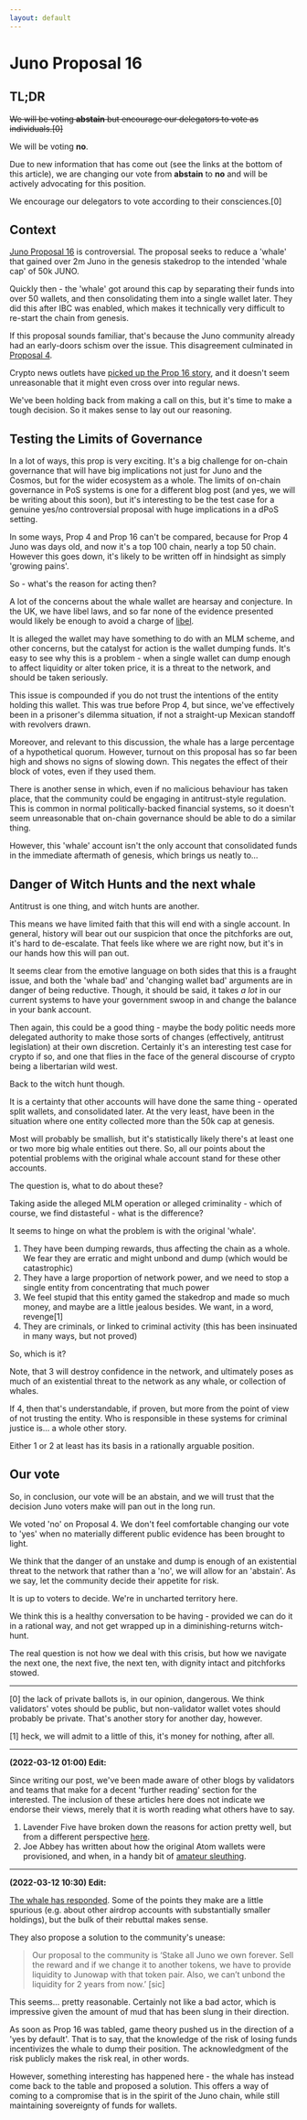 ```yaml
---
layout: default
---
```


# Juno Proposal 16

## TL;DR

<s>We will be voting <strong>abstain</strong> but encourage our delegators to vote as individuals.[0]</s>


We will be voting **no**.

Due to new information that has come out (see the links at the bottom of this article), we are changing our vote from **abstain** to **no** and will be actively advocating for this position.

We encourage our delegators to vote according to their consciences.[0]

## Context

[Juno Proposal 16](https://www.mintscan.io/juno/proposals/16) is controversial. The proposal seeks to reduce a 'whale' that gained over 2m Juno in the genesis stakedrop to the intended 'whale cap' of 50k JUNO.

Quickly then - the 'whale' got around this cap by separating their funds into over 50 wallets, and then consolidating them into a single wallet later. They did this after IBC was enabled, which makes it technically very difficult to re-start the chain from genesis.

If this proposal sounds familiar, that's because the Juno community already had an early-doors schism over the issue. This disagreement culminated in [Proposal 4](https://www.mintscan.io/juno/proposals/4).

Crypto news outlets have [picked up the Prop 16 story](https://www.coindesk.com/layer2/2022/03/11/juno-prop-16-we-can-vote-away-your-money-for-free), and it doesn't seem unreasonable that it might even cross over into regular news.

We've been holding back from making a call on this, but it's time to make a tough decision. So it makes sense to lay out our reasoning.

## Testing the Limits of Governance

In a lot of ways, this prop is very exciting. It's a big challenge for on-chain governance that will have big implications not just for Juno and the Cosmos, but for the wider ecosystem as a whole. The limits of on-chain governance in PoS systems is one for a different blog post (and yes, we will be writing about this soon), but it's interesting to be the test case for a genuine yes/no controversial proposal with huge implications in a dPoS setting.

In some ways, Prop 4 and Prop 16 can't be compared, because for Prop 4 Juno was days old, and now it's a top 100 chain, nearly a top 50 chain. However this goes down, it's likely to be written off in hindsight as simply 'growing pains'.

So - what's the reason for acting then?

A lot of the concerns about the whale wallet are hearsay and conjecture. In the UK, we have libel laws, and so far none of the evidence presented would likely be enough to avoid a charge of [libel](https://en.wikipedia.org/wiki/Libel).

It is alleged the wallet may have something to do with an MLM scheme, and other concerns, but the catalyst for action is the wallet dumping funds. It's easy to see why this is a problem - when a single wallet can dump enough to affect liquidity or alter token price, it is a threat to the network, and should be taken seriously.

This issue is compounded if you do not trust the intentions of the entity holding this wallet. This was true before Prop 4, but since, we've effectively been in a prisoner's dilemma situation, if not a straight-up Mexican standoff with revolvers drawn.

Moreover, and relevant to this discussion, the whale has a large percentage of a hypothetical quorum. However, turnout on this proposal has so far been high and shows no signs of slowing down. This negates the effect of their block of votes, even if they used them.

There is another sense in which, even if no malicious behaviour has taken place, that the community could be engaging in antitrust-style regulation. This is common in normal politically-backed financial systems, so it doesn't seem unreasonable that on-chain governance should be able to do a similar thing.

However, this 'whale' account isn't the only account that consolidated funds in the immediate aftermath of genesis, which brings us neatly to...

## Danger of Witch Hunts and the next whale

Antitrust is one thing, and witch hunts are another.

This means we have limited faith that this will end with a single account. In general, history will bear out our suspicion that once the pitchforks are out, it's hard to de-escalate. That feels like where we are right now, but it's in our hands how this will pan out.

It seems clear from the emotive language on both sides that this is a fraught issue, and both the 'whale bad' and 'changing wallet bad' arguments are in danger of being reductive. Though, it should be said, it takes _a lot_ in our current systems to have your government swoop in and change the balance in your bank account.

Then again, this could be a good thing - maybe the body politic needs more delegated authority to make those sorts of changes (effectively, antitrust legislation) at their own discretion. Certainly it's an interesting test case for crypto if so, and one that flies in the face of the general discourse of crypto being a libertarian wild west.

Back to the witch hunt though.

It is a certainty that other accounts will have done the same thing - operated split wallets, and consolidated later. At the very least, have been in the situation where one entity collected more than the 50k cap at genesis. 

Most will probably be smallish, but it's statistically likely there's at least one or two more big whale entities out there. So, all our points about the potential problems with the original whale account stand for these other accounts.

The question is, what to do about these?

Taking aside the alleged MLM operation or alleged criminality - which of course, we find distasteful - what is the difference?

It seems to hinge on what the problem is with the original 'whale'.

1. They have been dumping rewards, thus affecting the chain as a whole. We fear they are erratic and might unbond and dump (which would be catastrophic)
2. They have a large proportion of network power, and we need to stop a single entity from concentrating that much power
3. We feel stupid that this entity gamed the stakedrop and made so much money, and maybe are a little jealous besides. We want, in a word, revenge[1]
4. They are criminals, or linked to criminal activity (this has been insinuated in many ways, but not proved)

So, which is it?

Note, that 3 will destroy confidence in the network, and ultimately poses as much of an existential threat to the network as any whale, or collection of whales.

If 4, then that's understandable, if proven, but more from the point of view of not trusting the entity. Who is responsible in these systems for criminal justice is... a whole other story.

Either 1 or 2 at least has its basis in a rationally arguable position.

## Our vote

So, in conclusion, our vote will be an abstain, and we will trust that the decision Juno voters make will pan out in the long run.

We voted 'no' on Proposal 4. We don't feel comfortable changing our vote to 'yes' when no materially different public evidence has been brought to light.

We think that the danger of an unstake and dump is enough of an existential threat to the network that rather than a 'no', we will allow for an 'abstain'. As we say, let the community decide their appetite for risk.

It is up to voters to decide. We're in uncharted territory here.

We think this is a healthy conversation to be having - provided we can do it in a rational way, and not get wrapped up in a diminishing-returns witch-hunt.

The real question is not how we deal with this crisis, but how we navigate the next one, the next five, the next ten, with dignity intact and pitchforks stowed.


___

[0] the lack of private ballots is, in our opinion, dangerous. We think validators' votes should be public, but non-validator wallet votes should probably be private. That's another story for another day, however.

[1] heck, we will admit to a little of this, it's money for nothing, after all.


___

**(2022-03-12 01:00) Edit:**

Since writing our post, we've been made aware of other blogs by validators and teams that make for a decent 'further reading' section for the interested. The inclusion of these articles here does not indicate we endorse their views, merely that it is worth reading what others have to say.

1. Lavender Five have broken down the reasons for action pretty well, but from a different perspective [here](https://medium.com/@lavenderfive/8f6d5bd5d6ae).
2. Joe Abbey has written about how the original Atom wallets were provisioned, and when, in a handy bit of [amateur sleuthing](https://jabbey-io.medium.com/game-ing-stakedrops-d02a826ff791).

___

**(2022-03-12 10:30) Edit:**

[The whale has responded](https://medium.com/@WhaleJuno/our-statement-on-juno-prop-16-5a06b26e6cff). Some of the points they make are a little spurious (e.g. about other airdrop accounts with substantially smaller holdings), but the bulk of their rebuttal makes sense.

They also propose a solution to the community's unease:

> Our proposal to the community is ‘Stake all Juno we own forever. Sell the reward and if we change it to another tokens, we have to provide liquidity to Junowap with that token pair. Also, we can’t unbond the liquidity for 2 years from now.’ [sic]

This seems... pretty reasonable. Certainly not like a bad actor, which is impressive given the amount of mud that has been slung in their direction.

As soon as Prop 16 was tabled, game theory pushed us in the direction of a 'yes by default'. That is to say, that the knowledge of the risk of losing funds incentivizes the whale to dump their position. The acknowledgment of the risk publicly makes the risk real, in other words.

However, something interesting has happened here - the whale has instead come back to the table and proposed a solution. This offers a way of coming to a compromise that is in the spirit of the Juno chain, while still maintaining sovereignty of funds for wallets.
